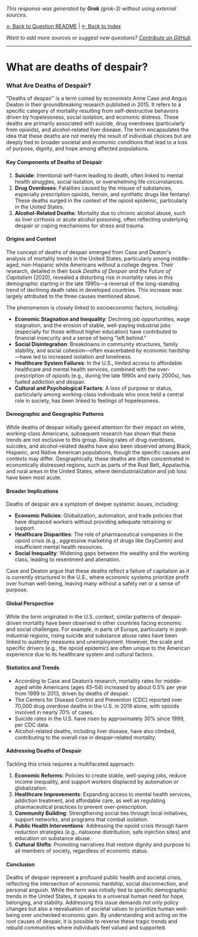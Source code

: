 <!-- 
Generated by: grok
Model: grok-3
Prompt type: default
Generated at: 2025-06-09T21:59:52.716909
-->

*This response was generated by **Grok** (grok-3) without using external sources.*

[← Back to Question README](README.md) | [← Back to Index](../README.md)

*Want to add more sources or suggest new questions? [Contribute on GitHub](https://github.com/justinwest/SuggestedSources)*

---

# What are deaths of despair?

### What Are Deaths of Despair?

"Deaths of despair" is a term coined by economists Anne Case and Angus Deaton in their groundbreaking research published in 2015. It refers to a specific category of mortality resulting from self-destructive behaviors driven by hopelessness, social isolation, and economic distress. These deaths are primarily associated with suicide, drug overdoses (particularly from opioids), and alcohol-related liver disease. The term encapsulates the idea that these deaths are not merely the result of individual choices but are deeply tied to broader societal and economic conditions that lead to a loss of purpose, dignity, and hope among affected populations.

#### Key Components of Deaths of Despair
1. **Suicide**: Intentional self-harm leading to death, often linked to mental health struggles, social isolation, or overwhelming life circumstances.
2. **Drug Overdoses**: Fatalities caused by the misuse of substances, especially prescription opioids, heroin, and synthetic drugs like fentanyl. These deaths surged in the context of the opioid epidemic, particularly in the United States.
3. **Alcohol-Related Deaths**: Mortality due to chronic alcohol abuse, such as liver cirrhosis or acute alcohol poisoning, often reflecting underlying despair or coping mechanisms for stress and trauma.

#### Origins and Context
The concept of deaths of despair emerged from Case and Deaton's analysis of mortality trends in the United States, particularly among middle-aged, non-Hispanic white Americans without a college degree. Their research, detailed in their book *Deaths of Despair and the Future of Capitalism* (2020), revealed a disturbing rise in mortality rates in this demographic starting in the late 1990s—a reversal of the long-standing trend of declining death rates in developed countries. This increase was largely attributed to the three causes mentioned above.

The phenomenon is closely linked to socioeconomic factors, including:
- **Economic Stagnation and Inequality**: Declining job opportunities, wage stagnation, and the erosion of stable, well-paying industrial jobs (especially for those without higher education) have contributed to financial insecurity and a sense of being "left behind."
- **Social Disintegration**: Breakdowns in community structures, family stability, and social cohesion—often exacerbated by economic hardship—have led to increased isolation and loneliness.
- **Healthcare System Failures**: In the U.S., limited access to affordable healthcare and mental health services, combined with the over-prescription of opioids (e.g., during the late 1990s and early 2000s), has fueled addiction and despair.
- **Cultural and Psychological Factors**: A loss of purpose or status, particularly among working-class individuals who once held a central role in society, has been linked to feelings of hopelessness.

#### Demographic and Geographic Patterns
While deaths of despair initially gained attention for their impact on white, working-class Americans, subsequent research has shown that these trends are not exclusive to this group. Rising rates of drug overdoses, suicides, and alcohol-related deaths have also been observed among Black, Hispanic, and Native American populations, though the specific causes and contexts may differ. Geographically, these deaths are often concentrated in economically distressed regions, such as parts of the Rust Belt, Appalachia, and rural areas in the United States, where deindustrialization and job loss have been most acute.

#### Broader Implications
Deaths of despair are a symptom of deeper systemic issues, including:
- **Economic Policies**: Globalization, automation, and trade policies that have displaced workers without providing adequate retraining or support.
- **Healthcare Disparities**: The role of pharmaceutical companies in the opioid crisis (e.g., aggressive marketing of drugs like OxyContin) and insufficient mental health resources.
- **Social Inequality**: Widening gaps between the wealthy and the working class, leading to resentment and alienation.

Case and Deaton argue that these deaths reflect a failure of capitalism as it is currently structured in the U.S., where economic systems prioritize profit over human well-being, leaving many without a safety net or a sense of purpose.

#### Global Perspective
While the term originated in the U.S. context, similar patterns of despair-driven mortality have been observed in other countries facing economic and social challenges. For example, in parts of Europe, particularly in post-industrial regions, rising suicide and substance abuse rates have been linked to austerity measures and unemployment. However, the scale and specific drivers (e.g., the opioid epidemic) are often unique to the American experience due to its healthcare system and cultural factors.

#### Statistics and Trends
- According to Case and Deaton’s research, mortality rates for middle-aged white Americans (ages 45–54) increased by about 0.5% per year from 1999 to 2013, driven by deaths of despair.
- The Centers for Disease Control and Prevention (CDC) reported over 70,000 drug overdose deaths in the U.S. in 2019 alone, with opioids involved in nearly 70% of cases.
- Suicide rates in the U.S. have risen by approximately 30% since 1999, per CDC data.
- Alcohol-related deaths, including liver disease, have also climbed, contributing to the overall rise in despair-related mortality.

#### Addressing Deaths of Despair
Tackling this crisis requires a multifaceted approach:
1. **Economic Reforms**: Policies to create stable, well-paying jobs, reduce income inequality, and support workers displaced by automation or globalization.
2. **Healthcare Improvements**: Expanding access to mental health services, addiction treatment, and affordable care, as well as regulating pharmaceutical practices to prevent over-prescription.
3. **Community Building**: Strengthening social ties through local initiatives, support networks, and programs that combat isolation.
4. **Public Health Interventions**: Addressing the opioid crisis through harm reduction strategies (e.g., naloxone distribution, safe injection sites) and education on substance abuse.
5. **Cultural Shifts**: Promoting narratives that restore dignity and purpose to all members of society, regardless of economic status.

#### Conclusion
Deaths of despair represent a profound public health and societal crisis, reflecting the intersection of economic hardship, social disconnection, and personal anguish. While the term was initially tied to specific demographic trends in the United States, it speaks to a universal human need for hope, belonging, and stability. Addressing this issue demands not only policy changes but also a reevaluation of societal values to prioritize human well-being over unchecked economic gain. By understanding and acting on the root causes of despair, it is possible to reverse these tragic trends and rebuild communities where individuals feel valued and supported.